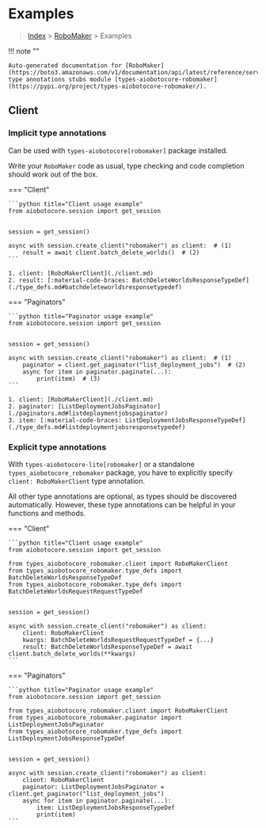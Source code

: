 # Examples

> [Index](../README.md) > [RoboMaker](./README.md) > Examples

!!! note ""

    Auto-generated documentation for [RoboMaker](https://boto3.amazonaws.com/v1/documentation/api/latest/reference/services/robomaker.html#RoboMaker)
    type annotations stubs module [types-aiobotocore-robomaker](https://pypi.org/project/types-aiobotocore-robomaker/).

## Client

### Implicit type annotations

Can be used with `types-aiobotocore[robomaker]` package installed.

Write your `RoboMaker` code as usual,
type checking and code completion should work out of the box.



=== "Client"

    ```python title="Client usage example"
    from aiobotocore.session import get_session


    session = get_session()

    async with session.create_client("robomaker") as client:  # (1)
        result = await client.batch_delete_worlds()  # (2)
    ```

    1. client: [RoboMakerClient](./client.md)
    2. result: [:material-code-braces: BatchDeleteWorldsResponseTypeDef](./type_defs.md#batchdeleteworldsresponsetypedef) 



=== "Paginators"

    ```python title="Paginator usage example"
    from aiobotocore.session import get_session


    session = get_session()

    async with session.create_client("robomaker") as client:  # (1)
        paginator = client.get_paginator("list_deployment_jobs")  # (2)
        async for item in paginator.paginate(...):
            print(item)  # (3)
    ```

    1. client: [RoboMakerClient](./client.md)
    2. paginator: [ListDeploymentJobsPaginator](./paginators.md#listdeploymentjobspaginator)
    3. item: [:material-code-braces: ListDeploymentJobsResponseTypeDef](./type_defs.md#listdeploymentjobsresponsetypedef) 




### Explicit type annotations

With `types-aiobotocore-lite[robomaker]`
or a standalone `types_aiobotocore_robomaker` package, you have to explicitly specify
`client: RoboMakerClient` type annotation.

All other type annotations are optional, as types should be discovered automatically.
However, these type annotations can be helpful in your functions and methods.


=== "Client"

    ```python title="Client usage example"
    from aiobotocore.session import get_session

    from types_aiobotocore_robomaker.client import RoboMakerClient
    from types_aiobotocore_robomaker.type_defs import BatchDeleteWorldsResponseTypeDef
    from types_aiobotocore_robomaker.type_defs import BatchDeleteWorldsRequestRequestTypeDef


    session = get_session()

    async with session.create_client("robomaker") as client:
        client: RoboMakerClient
        kwargs: BatchDeleteWorldsRequestRequestTypeDef = {...}
        result: BatchDeleteWorldsResponseTypeDef = await client.batch_delete_worlds(**kwargs)
    ```



=== "Paginators"

    ```python title="Paginator usage example"
    from aiobotocore.session import get_session

    from types_aiobotocore_robomaker.client import RoboMakerClient
    from types_aiobotocore_robomaker.paginator import ListDeploymentJobsPaginator
    from types_aiobotocore_robomaker.type_defs import ListDeploymentJobsResponseTypeDef


    session = get_session()

    async with session.create_client("robomaker") as client:
        client: RoboMakerClient
        paginator: ListDeploymentJobsPaginator = client.get_paginator("list_deployment_jobs")
        async for item in paginator.paginate(...):
            item: ListDeploymentJobsResponseTypeDef
            print(item)
    ```


